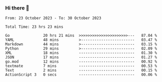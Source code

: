 ### Hi there 👋

<!--
**zhumeme/zhumeme** is a ✨ _special_ ✨ repository because its `README.md` (this file) appears on your GitHub profile.

Here are some ideas to get you started:

- 🔭 I’m currently working on ...
- 🌱 I’m currently learning ...
- 👯 I’m looking to collaborate on ...
- 🤔 I’m looking for help with ...
- 💬 Ask me about ...
- 📫 How to reach me: ...
- 😄 Pronouns: ...
- ⚡ Fun fact: ...
-->

<!--START_SECTION:waka-->

```all_time
From: 23 October 2023 - To: 30 October 2023

Total Time: 23 hrs 23 mins

Go               20 hrs 21 mins  >>>>>>>>>>>>>>>>>>>>>>---   87.04 %
YAML             48 mins         >------------------------   03.47 %
Markdown         44 mins         >------------------------   03.15 %
Python           29 mins         >------------------------   02.09 %
XML              18 mins         -------------------------   01.30 %
JSON             17 mins         -------------------------   01.27 %
go.mod           12 mins         -------------------------   00.92 %
textmate         7 mins          -------------------------   00.53 %
Text             2 mins          -------------------------   00.15 %
ActionScript 3   0 secs          -------------------------   00.06 %
```

<!--END_SECTION:waka-->

